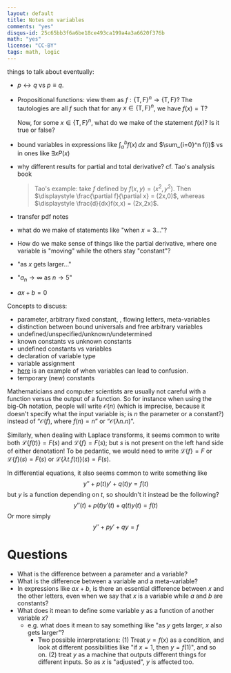 ```yaml
---
layout: default
title: Notes on variables
comments: "yes"
disqus-id: 25c65bb3f6a6be18ce493ca199a4a3a6620f376b
math: "yes"
license: "CC-BY"
tags: math, logic
---
```


things to talk about eventually:

- $p \leftrightarrow q$ vs $p \equiv q$.
- Propositional functions: view them as $f: \{\mathrm{T},\mathrm{F}\}^n\to \{\mathrm{T},\mathrm{F}\}$?
  The tautologies are all $f$ such that for any $x\in \{\mathrm{T},\mathrm{F}\}^n$, we have $f(x) = \mathrm{T}$?

    Now, for some $x\in \{\mathrm{T},\mathrm{F}\}^n$, what do we make of the statement $f(x)$? Is it true or false?

- bound variables in expressions like $\int_a^b f(x)\, dx$ and
  $\sum_{i=0}^n f(i)$ vs in ones like $\exists x P(x)$

- why different results for partial and total derivative? cf. Tao's
  analysis book

    > Tao's example: take $f$ defined by $f(x,y) = (x^2, y^2)$.
    > Then $\displaystyle \frac{\partial f}{\partial x} = (2x,0)$,
    > whereas $\displaystyle \frac{d}{dx}f(x,x) = (2x,2x)$.

- transfer pdf notes

- what do we make of statements like "when $x=3$..."?

- How do we make sense of things like the partial derivative, where one variable is "moving" while the others stay "constant"?

- "as $x$ gets larger..."

- "$a_n \to \infty$ as $n\to 5$"


- $ax + b = 0$


Concepts to discuss:

- parameter, arbitrary fixed constant, , flowing letters, meta-variables
- distinction between bound universals and free arbitrary variables
- undefined/unspecified/unknown/undetermined
- known constants vs unknown constants
- undefined constants vs variables
- declaration of variable type
- variable assignment
- [here](http://math.stackexchange.com/questions/24284/is-the-variable-in-let-y-fx-free-bound-or-neither) is an example of when variables can lead to confusion.
- temporary (new) constants


Mathematicians and computer scientists are usually not careful with a function versus the output of a function.
So for instance when using the big-Oh notation, people will write $\mathcal{O}(n)$ (which is imprecise, because it doesn't specify what the input variable is; is $n$ the parameter or a constant?) instead of “$\mathcal{O}(f)$, where $f(n) = n$” or “$\mathcal{O}(\lambda n.n)$”.

Similarly, when dealing with Laplace transforms, it seems common to write both $\mathcal{L}\{f(t)\} = F(s)$ and $\mathcal{L}\{f\} = F(s)$; but $s$ is not present on the left hand side of either denotation!
To be pedantic, we would need to write $\mathcal{L}\{f\} = F$ or $\mathcal{L}\{f\}(s) = F(s)$ or $\mathcal{L}\{\lambda t.f(t)\}(s) = F(s)$.

In differential equations, it also seems common to write something like
$$y'' + p(t)y' + q(t)y = f(t)$$
but $y$ is a function depending on $t$, so shouldn't it instead be the following?
$$y''(t) + p(t)y'(t) + q(t)y(t) = f(t)$$
Or more simply
$$y'' + py' + qy = f$$


# Questions

- What is the difference between a parameter and a variable?
- What is the difference between a variable and a meta-variable?
- In expressions like $ax + b$, is there an essential difference between $x$ and the other letters, even when we say that $x$ is a variable while $a$ and $b$ are constants?
- What does it mean to define some variable $y$ as a function of another variable $x$?
    - e.g. what does it mean to say something like "as $y$ gets larger, $x$ also gets larger"?
        - Two possible interpretations: (1) Treat $y = f(x)$ as a
          condition, and look at different possibilities like "if $x =
          1$, then $y = f(1)$", and so on. (2) treat $y$ as a machine that outputs different things for different inputs. So as $x$ is "adjusted", $y$ is affected too.
